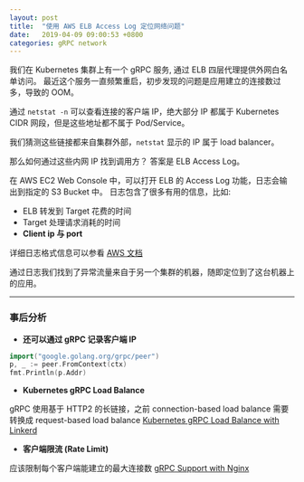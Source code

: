 ```yaml
---
layout: post
title:  "使用 AWS ELB Access Log 定位网络问题"
date:   2019-04-09 09:00:53 +0800
categories: gRPC network
---
```



我们在 Kubernetes 集群上有一个 gRPC 服务, 通过 ELB 四层代理提供外网白名单访问。
最近这个服务一直频繁重启，初步发现的问题是应用建立的连接数过多，导致的 OOM。

通过 `netstat -n` 可以查看连接的客户端 IP，绝大部分 IP 都属于 Kubernetes CIDR 网段，但是这些地址都不属于 Pod/Service。

我们猜测这些链接都来自集群外部，`netstat` 显示的 IP 属于 load balancer。

那么如何通过这些内网 IP 找到调用方？ 答案是 ELB Access Log。

在 AWS EC2 Web Console 中，可以打开 ELB 的 Access Log 功能，日志会输出到指定的 S3 Bucket 中。
日志包含了很多有用的信息，比如: 
  * ELB 转发到 Target 花费的时间
  * Target 处理请求消耗的时间
  * **Client ip 与 port**

详细日志格式信息可以参看 [AWS 文档](https://docs.aws.amazon.com/elasticloadbalancing/latest/application/load-balancer-access-logs.html)

通过日志我们找到了异常流量来自于另一个集群的机器，随即定位到了这台机器上的应用。

---
### 事后分析
* **还可以通过 gRPC 记录客户端 IP**

```go
import("google.golang.org/grpc/peer")
p, _ := peer.FromContext(ctx)
fmt.Println(p.Addr)
```

* **Kubernetes gRPC Load Balance**

gRPC 使用基于 HTTP2 的长链接，之前 connection-based load balance 需要转换成 request-based load balance
[Kubernetes gRPC Load Balance with Linkerd](https://kubernetes.io/blog/2018/11/07/grpc-load-balancing-on-kubernetes-without-tears/)

* **客户端限流 (Rate Limit)**

应该限制每个客户端能建立的最大连接数
[gRPC Support with Nginx](https://www.nginx.com/blog/nginx-1-13-10-grpc/)